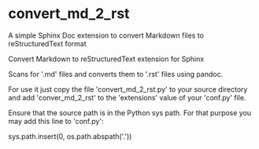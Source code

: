# convert_md_2_rst

A simple Sphinx Doc extension to convert Markdown files to reStructuredText format

Convert Markdown to reStructuredText extension for Sphinx

Scans for '.md' files and converts them to '.rst' files using pandoc.

For use it just copy the file 'convert_md_2_rst.py' to your source directory and add
'conver_md_2_rst' to the 'extensions' value of your 'conf.py' file.

Ensure that the source path is in the Python sys path. For that
purpose you may add this line to 'conf.py':

sys.path.insert(0, os.path.abspath('.'))
